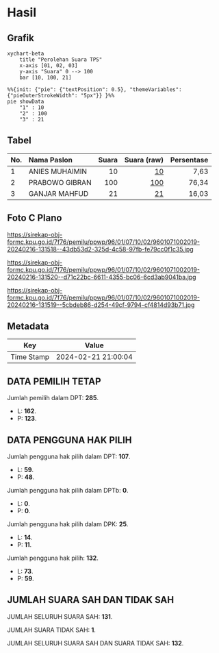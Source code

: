 # Hasil

## Grafik

```mermaid
xychart-beta
    title "Perolehan Suara TPS"
    x-axis [01, 02, 03]
    y-axis "Suara" 0 --> 100
    bar [10, 100, 21]
```

```mermaid
%%{init: {"pie": {"textPosition": 0.5}, "themeVariables": {"pieOuterStrokeWidth": "5px"}} }%%
pie showData
    "1" : 10
    "2" : 100
    "3" : 21
```

## Tabel

| No. | Nama Paslon    | Suara | Suara (raw) | Persentase |
|:--- |:-------------- | -----:| -----------:| ----------:|
| 1   | ANIES MUHAIMIN | 10    | [10][p-1]   | 7,63       |
| 2   | PRABOWO GIBRAN | 100   | [100][p-2]  | 76,34      |
| 3   | GANJAR MAHFUD  | 21    | [21][p-3]   | 16,03      |


[p-1]: https://github.com/gigit-pemilu/pemilu-2024-96-papua-barat-daya/blob/main/pilpres/hitung-suara/sub/96-papua-barat-daya/sub/01-sorong/sub/07-aimas/sub/1002-malawili/sub/019-tps/sub/paslon-1.txt
[p-2]: https://github.com/gigit-pemilu/pemilu-2024-96-papua-barat-daya/blob/main/pilpres/hitung-suara/sub/96-papua-barat-daya/sub/01-sorong/sub/07-aimas/sub/1002-malawili/sub/019-tps/sub/paslon-2.txt
[p-3]: https://github.com/gigit-pemilu/pemilu-2024-96-papua-barat-daya/blob/main/pilpres/hitung-suara/sub/96-papua-barat-daya/sub/01-sorong/sub/07-aimas/sub/1002-malawili/sub/019-tps/sub/paslon-3.txt

## Foto C Plano

https://sirekap-obj-formc.kpu.go.id/7f76/pemilu/ppwp/96/01/07/10/02/9601071002019-20240216-131518--43db53d2-325d-4c58-97fb-fe79cc0f1c35.jpg

https://sirekap-obj-formc.kpu.go.id/7f76/pemilu/ppwp/96/01/07/10/02/9601071002019-20240216-131520--d71c22bc-6611-4355-bc06-6cd3ab9041ba.jpg

https://sirekap-obj-formc.kpu.go.id/7f76/pemilu/ppwp/96/01/07/10/02/9601071002019-20240216-131519--5cbdeb86-d254-49cf-9794-cf4814d93b71.jpg


## Metadata

| Key        | Value               |
| ---------- | ------------------- |
| Time Stamp | 2024-02-21 21:00:04 |


## DATA PEMILIH TETAP

Jumlah pemilih dalam DPT: **285**.
 * L: **162**.
 * P: **123**.

## DATA PENGGUNA HAK PILIH

Jumlah pengguna hak pilih dalam DPT: **107**.
 * L: **59**.
 * P: **48**.

Jumlah pengguna hak pilih dalam DPTb: **0**.
 * L: **0**.
 * P: **0**.

Jumlah pengguna hak pilih dalam DPK: **25**.
 * L: **14**.
 * P: **11**.

Jumlah pengguna hak pilih: **132**.
 * L: **73**.
 * P: **59**.

## JUMLAH SUARA SAH DAN TIDAK SAH

JUMLAH SELURUH SUARA SAH: **131**.

JUMLAH SUARA TIDAK SAH: **1**.

JUMLAH SELURUH SUARA SAH DAN SUARA TIDAK SAH: **132**.


